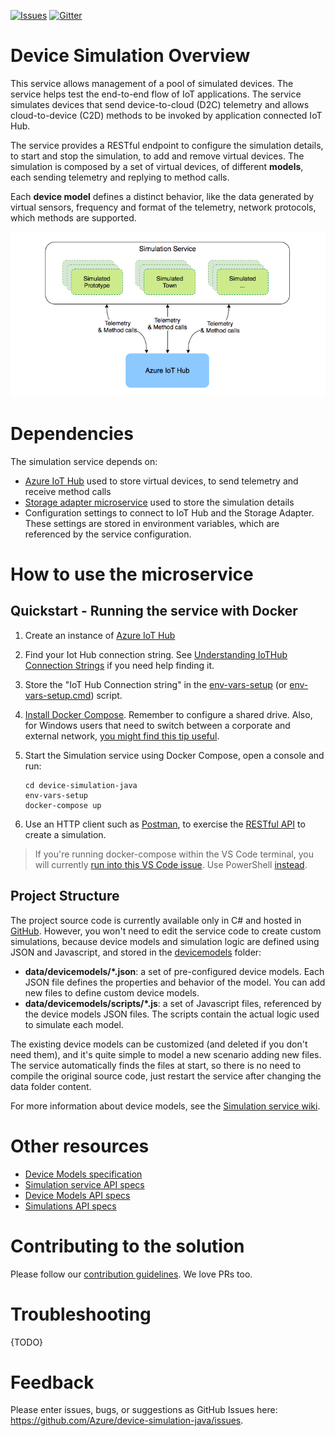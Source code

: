 [![Issues][issues-badge]][issues-url]
[![Gitter][gitter-badge]][gitter-url]

Device Simulation Overview
==========================

This service allows management of a pool of simulated devices. The service
helps test the end-to-end flow of IoT applications. The service simulates
devices that send device-to-cloud (D2C) telemetry and allows cloud-to-device
(C2D) methods to be invoked by application connected IoT Hub.

The service provides a RESTful endpoint to configure the simulation details,
to start and stop the simulation, to add and remove virtual devices. The
simulation is composed by a set of virtual devices, of different **models**,
each sending telemetry and replying to method calls.

Each **device model** defines a distinct behavior, like the data generated
by virtual sensors, frequency and format of the telemetry, network protocols,
which methods are supported.

<img src="docs/overview.png">

Dependencies
============

The simulation service depends on:

* [Azure IoT Hub][iothub-url] used to store virtual devices, to send
  telemetry and receive method calls
* [Storage adapter microservice][storageadapter-url] used to store the
  simulation details
* Configuration settings to connect to IoT Hub and the Storage Adapter.
  These settings are stored in environment variables, which are referenced
  by the service configuration.

How to use the microservice
===========================

## Quickstart - Running the service with Docker

1. Create an instance of [Azure IoT Hub][iothub-url]
1. Find your Iot Hub connection string. See
   [Understanding IoTHub Connection Strings][iothubconnstring-url] if you
   need help finding it.
1. Store the "IoT Hub Connection string" in the [env-vars-setup](env-vars-setup)
   (or [env-vars-setup.cmd](env-vars-setup.cmd)) script.
1. [Install Docker Compose][docker-compose-install-url]. Remember to configure a shared 
   drive. Also, for Windows users that need to switch between a corporate 
   and external network, [you might find this tip useful][docker-shared-drive-windows].

1. Start the Simulation service using Docker Compose, open a console and run:
   ```
   cd device-simulation-java
   env-vars-setup
   docker-compose up
   ```

1. Use an HTTP client such as [Postman][postman-url], to exercise the
   [RESTful API][wiki-createsim-url] to create a simulation.

  >  If you're running docker-compose within the VS Code terminal, you will
  >  currently [run into this VS Code issue][vscode-docker-compose-issue]. 
  >  Use PowerShell [instead][powershell-docker-compose].

## Project Structure

The project source code is currently available only in C# and hosted in
[GitHub](https://github.com/Azure/device-simulation-dotnet). However, you
won't need to edit the service code to create custom simulations, because
device models and simulation logic are defined using JSON and Javascript,
and stored in the [devicemodels](data/devicemodels) folder:

* **data/devicemodels/*.json**: a set of pre-configured device models. Each JSON
  file defines the properties and behavior of the model. You can add new files
  to define custom device models.
* **data/devicemodels/scripts/*.js**: a set of Javascript files, referenced by
  the device models JSON files. The scripts contain the actual logic used to
  simulate each model.

The existing device models can be customized (and deleted if you don't need
them), and it's quite simple to model a new scenario adding new files. The
service automatically finds the files at start, so there is no need to compile
the original source code, just restart the service after changing the data
folder content.

For more information about device models, see the
[Simulation service wiki](wiki/Device-Models).

Other resources
===============

* [Device Models specification](wiki/Device-Models)
* [Simulation service API specs](wiki/%5BAPI-Specifications%5D-Service)
* [Device Models API specs](wiki/%5BAPI-Specifications%5D-Device-Models)
* [Simulations API specs](wiki/%5BAPI-Specifications%5D-Simulations)

Contributing to the solution
============================

Please follow our [contribution guidelines](CONTRIBUTING.md).  We love PRs too.

Troubleshooting
===============

{TODO}

Feedback
==========

Please enter issues, bugs, or suggestions as GitHub Issues here: https://github.com/Azure/device-simulation-java/issues.





[issues-badge]: https://img.shields.io/github/issues/azure/device-simulation-java.svg
[issues-url]: https://github.com/azure/device-simulation-java/issues
[gitter-badge]: https://img.shields.io/gitter/room/azure/iot-solutions.js.svg
[gitter-url]: https://gitter.im/azure/iot-solutions

[iothub-url]: https://azure.microsoft.com/services/iot-hub
[storageadapter-url]: https://github.com/Azure/pcs-storage-adapter-java/blob/master/README.md
[iothubconnstring-url]: https://blogs.msdn.microsoft.com/iotdev/2017/05/09/understand-different-connection-strings-in-azure-iot-hub
[postman-url]: https://www.getpostman.com
[wiki-createsim-url]: https://github.com/Azure/device-simulation-java/wiki/%5BAPI-Specifications%5D-Simulations#create-default-simulation
[docker-compose-install-url]: https://docs.docker.com/compose/install

[docker-shared-drive-windows]: https://blogs.msdn.microsoft.com/stevelasker/2016/06/14/configuring-docker-for-windows-volumes/
[vscode-docker-compose-issue]: https://github.com/Microsoft/vscode/issues/36630
[powershell-docker-compose]: https://github.com/docker/compose/issues/5019
